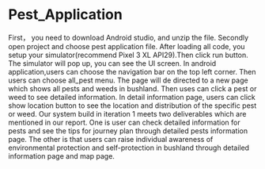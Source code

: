 # Pest_Application

First， you need to download Android studio, and unzip the file. 
Secondly open project and choose pest application file.
After loading all code, you setup your simulator(recommend Pixel 3 XL API29).Then click run button.
The simulator will pop up, you can see the UI screen.
 In android application,users can choose the navigation bar on the top left corner. 
 Then users can choose all_pest menu. The  page will de directed to a new page which shows all pests and weeds in bushland. 
 Then uses can click a pest or weed to see detailed information. In detail information page, 
 users can click show location button to see the location and distribution of the specific pest or weed.
 Our system build in iteration 1 meets two deliverables which are mentioned in our report.
 One is user can check detailed information for pests and see the tips for journey plan through detailed pests information page.
 The other is that users can raise individual awareness of environmental protection and 
 self-protection in bushland through detailed information page and map page.
